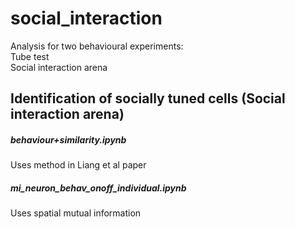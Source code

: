 # social_interaction
Analysis for two behavioural experiments:  
Tube test  
Social interaction arena

## Identification of socially tuned cells (Social interaction arena)
##### behaviour+similarity.ipynb
Uses method in Liang et al paper

##### mi_neuron_behav_onoff_individual.ipynb
Uses spatial mutual information

